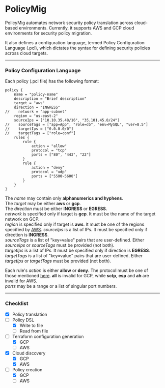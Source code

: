 # PolicyMig

PolicyMig automates network security policy translation across cloud-based environments. Currently, it supports AWS and 
GCP cloud environments for security policy migration.

It also defines a configuration language, termed Policy Configuration Language (.pcl), which dictates the syntax for 
defining security policies across cloud targets.

___
### Policy Configuration Language
Each policy (.pcl file) has the following format:
```
policy {
    name = "policy-name"
    description = "Brief description"
    target = "aws"
    direction = "INGRESS"
//    network = "app-subnet"
    region = "us-east-2"
    sourceIps = ["10.10.35.48/16", "35.101.45.0/24"]
//    sourceTags = ["app=App", "role=db", "env=MySQL", "ver=8.5"]
//    targetIps = ["0.0.0.0/0"]
//    targetTags = ["role=conf"]
    rules {
        rule {
            action = "allow"
            protocol = "tcp"
            ports = ["80", "443", "22"]
        }
        rule {
            action = "deny"
            protocol = "udp"
            ports = ["5500-5600"]
        }
    }
}
```

The _name_ may contain only **alphanumerics and hyphens**.<br>
The _target_ may be either **aws** or **gcp**.<br>
The _direction_ must be either **INGRESS** or **EGRESS**.<br>
_network_ is specified only if target is **gcp**. It must be the name of the target network on GCP.<br>
_region_ is specified only if target is **aws**. It must be one of the regions specified by 
[AWS](src/main/kotlin/policymig/util/PolicyUtils.kt).
_sourceIps_ is a list of IPs. It must be specified only if direction is **INGRESS**.<br>
_sourceTags_ is a list of "key=value" pairs that are user-defined. Either _sourceIps_ or _sourceTags_ must be provided 
(not both).<br>
_targetIps_ is a list of IPs. It must be specified only if direction is **EGRESS**.<br>
_targetTags_ is a list of "key=value" pairs that are user-defined. Either _targetIps_ or _targetTags_ must be provided 
(not both).<br>

Each rule's _action_ is either **allow** or **deny**.
The protocol must be one of those mentioned [here](src/main/kotlin/policymig/util/PolicyUtils.kt). **all** is invalid 
for GCP, while **sctp**, **esp** and **ah** are invalid for AWS.<br>
_ports_ may be a range or a list of singular port numbers.

___
### Checklist
- [x] Policy translation
- [ ] Policy DSL
    - [x] Write to file
    - [ ] Read from file
- [ ] Terraform configuration generation
    - [x] GCP
    - [ ] AWS
- [x] Cloud discovery
    - [x] GCP
    - [x] AWS
- [ ] Policy creation
    - [x] GCP
    - [ ] AWS
